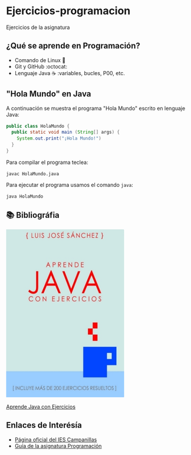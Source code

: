 # Ejercicios-programacion
Ejercicios de la asignatura 

## ¿Qué se aprende en Programación?

* Comando de Linux :penguin:
* Git y GitHub :octocat:
* Lenguaje Java :coffee: :variables, bucles, P00, etc. 

## "Hola Mundo" en Java

A continuación se muestra el programa "Hola Mundo" escrito en lenguaje Java:
```java
public class HolaMundo {
  public static void main (String[] args) {
    System.out.print("¡Hola Mundo!")
  }
}
```
Para compilar el programa teclea:
 
```console
javac HolaMundo.java
```
Para ejecutar el programa usamos el comando `java`:

```console
java HolaMundo
```

## :books: Bibliográfia

<img src="imagenes/aprende-java.jpg" width="320px">

[Aprende Java con Ejercicios](https://leanpub.com/aprendejava)

## Enlaces de Interésía

* [Página oficial del IES Campanillas](http://iescampanillas.com/)
* [Guía de la asignatura Programación](https://github.com/LuisJoseSanchez/programación)

